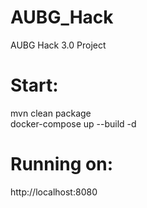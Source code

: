 # AUBG_Hack
AUBG Hack 3.0 Project

# Start:
mvn clean package \
docker-compose up --build -d


# Running on:
http://localhost:8080
 